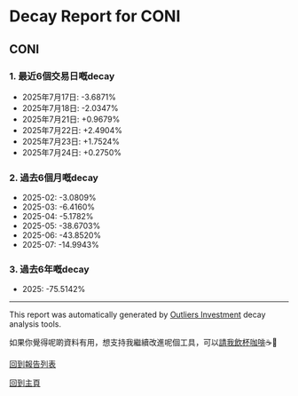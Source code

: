 # Decay Report for CONI

## CONI

### 1. 最近6個交易日嘅decay

- 2025年7月17日: -3.6871%
- 2025年7月18日: -2.0347%
- 2025年7月21日: +0.9679%
- 2025年7月22日: +2.4904%
- 2025年7月23日: +1.7524%
- 2025年7月24日: +0.2750%

### 2. 過去6個月嘅decay

- 2025-02: -3.0809%
- 2025-03: -6.4160%
- 2025-04: -5.1782%
- 2025-05: -38.6703%
- 2025-06: -43.8520%
- 2025-07: -14.9943%

### 3. 過去6年嘅decay

- 2025: -75.5142%

------------------------------
This report was automatically generated by [Outliers Investment](https://outliersecon.github.io/Outliers-Investment/) decay analysis tools.

如果你覺得呢啲資料有用，想支持我繼續改進呢個工具，可以[請我飲杯咖啡](https://buymeacoffee.com/outliersecon)☕🙏

[回到報告列表](https://outliersecon.github.io/Outliers-Investment/reports/reports_public)

[回到主頁](https://outliersecon.github.io/Outliers-Investment/)
